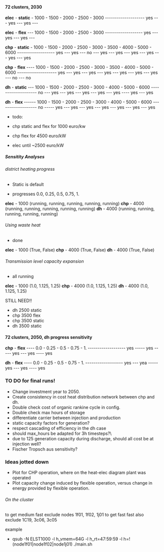 

#### 72 clusters, 2030

__elec__  -  __static__ -  1000  -  1500  -  2000  -  2500  -  3000
--------------------  yes --- yes ---  yes  ---     

__elec__  -  __flex__  ---  1000  -  1500  -  2000  -  2500  -  3000
-------------------  yes ---  yes  ---  yes  --- 

__chp__  -  __static__  -  1000  -  1500  -  2000  -  2500  -  3000 - 3500 - 4000 - 5000 - 6000
-------------------  yes  ---  yes ---  no  ---  yes  ---  yes  --- yes --- yes --- yes --- yes

__chp__  -  __flex__  ----  1000  - 1500  -  2000  -  2500  -  3000 - 3500 - 4000 - 5000 - 6000
--------------------  yes --- yes  ---  yes  ---  yes   ---   yes --- yes --- yes --- no --- no

__dh__  -  __static__  ---  1000  -  1500  -  2000  -  2500  -  3000 - 4000 - 5000 - 6000
--------------------  no  ---  yes ---  yes --- yes  ---  yes  --- yes ---- yes --- yes

__dh__  -  __flex__  ------  1000  -  1500  -  2000  -  2500  -  3000 - 4000 - 5000 - 6000
-------------------  no  -----  yes  ---  yes   ---   yes  --- yes --- yes --- yes --- yes


- todo:

- chp static and flex for 1000 euro/kw
- chp flex for 4500 euro/kW
- elec until ~2500 euro/kW


##### Sensitity Analyses

###### district heating progress

- Static is default

- progresses 0.0, 0.25, 0.5, 0.75, 1.

__elec__ - 1000 (running, running, running, running, running)
__chp__ - 4000 (running, running, running, running, running)
__dh__ - 4000 (running, running, running, running, running)



###### Using waste heat

- done

__elec__ - 1000 (True, False)
__chp__ - 4000 (True, False)
__dh__ - 4000 (True, False)


###### Transmission level capacity expansion

- all running

__elec__ - 1000 (1.0, 1.125, 1.25)
__chp__ - 4000 (1.0, 1.125, 1.25)
__dh__ - 4000 (1.0, 1.125, 1.25)


STILL NEED!!
- dh 2500 static
- chp 3500 flex
- chp 3500 static
- dh 3500 static



#### 72 clusters, 2050, dh progress sensitivity


__chp__  -  __flex__  ---- 0.0 -  0.25  - 0.5  -  0.75  -  1. 
-------------------  yes ----- yes  -----  yes  ---  yes   ----   yes

__dh__  -  __flex__  ----  0.0 - 0.25  - 0.5  -  0.75  -  1. 
-------------------  yes --- yea  -----  yes  ---  yes   ----   yes


### TO DO for final runs!

- Change investment year to 2050.
- Create consistency in cost heat distribution network between chp and dh.
- Double check cost of organic rankine cycle in config.
- Double check max hours of storage
- differentiate carrier between injection and production
- static capacity factors for generation?
- respect cascading of efficiency in the dh case
- should max_hours be adapted for 3h timesteps?\
- due to 125 generation capacity during discharge, should all cost be at injection well?
- Fischer Tropsch aus sensitivity?


### Ideas jotted down

- Plot for CHP operation, where on the heat-elec diagram plant was operated
- Plot capacity change induced by flexible operation, versus change in energy provided by flexible operation.


###### On the cluster

to get medium fast exclude nodes 1f01, 1f02, 1j01
to get fast fast also exclude 1C19, 3c06, 3c05

example
- qsub -N ELST1000 -l h_vmem=64G -l h_rt=47:59:59 -l h=!(node1f01|node1f02|node1j01) ./main.sh